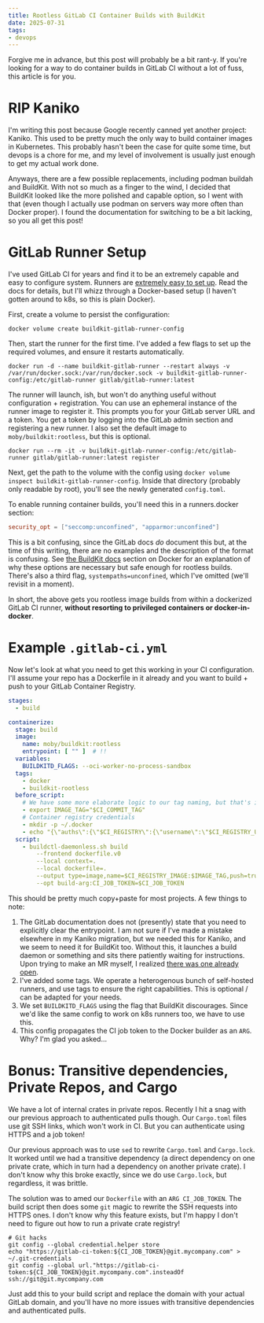 ```yaml
---
title: Rootless GitLab CI Container Builds with BuildKit
date: 2025-07-31
tags:
- devops
---
```


Forgive me in advance, but this post will probably be a bit rant-y.
If you're looking for a way to do container builds in GitLab CI without a lot of fuss,
this article is for you.

# RIP Kaniko

I'm writing this post because Google recently canned yet another project: Kaniko.
This used to be pretty much the only way to build container images in Kubernetes.
This probably hasn't been the case for quite some time,
but devops is a chore for me, and my level of involvement is usually
just enough to get my actual work done.

Anyways, there are a few possible replacements, including podman buildah and BuildKit.
With not so much as a finger to the wind, I decided that BuildKit looked like the more polished and capable option,
so I went with that (even though I actually use podman on servers way more often than Docker proper).
I found the documentation for switching to be a bit lacking,
so you all get this post!

# GitLab Runner Setup

I've used GitLab CI for years and find it to be an extremely capable and easy to configure system.
Runners are [extremely easy to set up](https://docs.gitlab.com/runner/install/).
Read the docs for details, but I'll whizz through a Docker-based setup (I haven't gotten around to k8s, so this is plain Docker).

First, create a volume to persist the configuration:

```shell
docker volume create buildkit-gitlab-runner-config
```

Then, start the runner for the first time.
I've added a few flags to set up the required volumes, and ensure it restarts automatically.

```shell
docker run -d --name buildkit-gitlab-runner --restart always -v /var/run/docker.sock:/var/run/docker.sock -v buildkit-gitlab-runner-config:/etc/gitlab-runner gitlab/gitlab-runner:latest
```

The runner will launch, ish, but won't do anything useful without configuration + registration.
You can use an ephemeral instance of the runner image to register it.
This prompts you for your GitLab server URL and a token.
You get a token by logging into the GitLab admin section and registering a new runner.
I also set the default image to `moby/buildkit:rootless`, but this is optional.

```shell
docker run --rm -it -v buildkit-gitlab-runner-config:/etc/gitlab-runner gitlab/gitlab-runner:latest register
```

Next, get the path to the volume with the config using `docker volume inspect buildkit-gitlab-runner-config`.
Inside that directory (probably only readable by root),
you'll see the newly generated `config.toml`.

To enable running container builds, you'll need this in a runners.docker section:

```toml
security_opt = ["seccomp:unconfined", "apparmor:unconfined"]
```

This is a bit confusing, since the GitLab docs _do_ document this but,
at the time of this writing, there are no examples and the description of the format is confusing.
See [the BuildKit docs](https://github.com/moby/buildkit/blob/master/docs/rootless.md#docker)
section on Docker for an explanation of why these options are necessary but safe enough for rootless builds.
There's also a third flag, `systempaths=unconfined`, which I've omitted (we'll revisit in a moment).

In short, the above gets you rootless image builds from within a dockerized GitLab CI runner,
**without resorting to privileged containers or docker-in-docker**.

# Example `.gitlab-ci.yml`

Now let's look at what you need to get this working in your CI configuration.
I'll assume your repo has a Dockerfile in it already and you want to build + push to your GitLab Container Registry.

```yaml
stages:
  - build

containerize:
  stage: build
  image:
    name: moby/buildkit:rootless
    entrypoint: [ "" ]  # !!
  variables:
    BUILDKITD_FLAGS: --oci-worker-no-process-sandbox
  tags:
    - docker
    - buildkit-rootless
  before_script:
    # We have some more elaborate logic to our tag naming, but that's irrelevant...
    - export IMAGE_TAG="$CI_COMMIT_TAG"
    # Container registry credentials
    - mkdir -p ~/.docker
    - echo "{\"auths\":{\"$CI_REGISTRY\":{\"username\":\"$CI_REGISTRY_USER\",\"password\":\"$CI_REGISTRY_PASSWORD\"}}}" > ~/.docker/config.json
  script:
    - buildctl-daemonless.sh build
        --frontend dockerfile.v0
        --local context=.
        --local dockerfile=.
        --output type=image,name=$CI_REGISTRY_IMAGE:$IMAGE_TAG,push=true
        --opt build-arg:CI_JOB_TOKEN=$CI_JOB_TOKEN
```

This should be pretty much copy+paste for most projects.
A few things to note:

1. The GitLab documentation does not (presently) state that you need to explicitly clear the entrypoint.
   I am not sure if I've made a mistake elsewhere in my Kaniko migration, but we needed this for Kaniko,
   and we seem to need it for BuildKit too. Without this, it launches a build daemon or something
   and sits there patiently waiting for instructions.
   Upon trying to make an MR myself, I realized [there was one already open](https://gitlab.com/gitlab-org/gitlab/-/merge_requests/199319).
2. I've added some tags.
   We operate a heterogenous bunch of self-hosted runners, and use tags to ensure the right capabilities.
   This is optional / can be adapted for your needs.
3. We set `BUILDKITD_FLAGS` using the flag that BuildKit discourages.
   Since we'd like the same config to work on k8s runners too, we have to use this.
4. This config propagates the CI job token to the Docker builder as an `ARG`. Why? I'm glad you asked...


# Bonus: Transitive dependencies, Private Repos, and Cargo

We have a lot of internal crates in private repos.
Recently I hit a snag with our previous approach to authenticated pulls though.
Our `Cargo.toml` files use git SSH links, which won't work in CI.
But you can authenticate using HTTPS and a job token!

Our previous approach was to use `sed` to rewrite `Cargo.toml` and `Cargo.lock`.
It worked until we had a transitive dependency (a direct dependency on one private crate,
which in turn had a dependency on another private crate).
I don't know why this broke exactly, since we do use `Cargo.lock`,
but regardless, it was brittle.

The solution was to amed our `Dockerfile` with an `ARG CI_JOB_TOKEN`.
The build script then does some `git` magic to rewrite the SSH requests into HTTPS ones.
I don't know why this feature exists,
but I'm happy I don't need to figure out how to run a private crate registry!

```shell
# Git hacks
git config --global credential.helper store
echo "https://gitlab-ci-token:${CI_JOB_TOKEN}@git.mycompany.com" > ~/.git-credentials
git config --global url."https://gitlab-ci-token:${CI_JOB_TOKEN}@git.mycompany.com".insteadOf ssh://git@git.mycompany.com
```

Just add this to your build script and replace the domain with your actual GitLab domain,
and you'll have no more issues with transitive dependencies and authenticated pulls.
